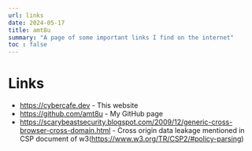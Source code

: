 ```yaml
---
url: links
date: 2024-05-17
title: amt8u
summary: "A page of some important links I find on the internet"
toc : false
---
```


# Links

* https://cybercafe.dev - This website
* https://github.com/amt8u - My GitHub page
* https://scarybeastsecurity.blogspot.com/2009/12/generic-cross-browser-cross-domain.html - Cross origin data leakage mentioned in CSP document of w3(https://www.w3.org/TR/CSP2/#policy-parsing)

